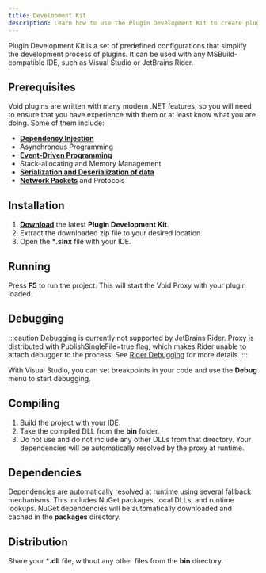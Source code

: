 ```yaml
---
title: Development Kit
description: Learn how to use the Plugin Development Kit to create plugins for Void.
---
```


Plugin Development Kit is a set of predefined configurations that simplify the development process of plugins.
It can be used with any MSBuild-compatible IDE, such as Visual Studio or JetBrains Rider.

## Prerequisites
Void plugins are written with many modern .NET features, so you will need to ensure that you have experience with them or at least know what you are doing.
Some of them include:
- [**Dependency Injection**](/docs/developing-plugins/services/creating-a-service/)
- Asynchronous Programming
- [**Event-Driven Programming**](/docs/developing-plugins/events/listening-to-events/)
- Stack-allocating and Memory Management
- [**Serialization and Deserialization of data**](/docs/developing-plugins/serializers/)
- [**Network Packets**](/docs/developing-plugins/network/packets/) and Protocols

## Installation
1) [**Download**](https://github.com/caunt/Void/releases/latest/download/plugin-devkit.zip) the latest **Plugin Development Kit**.
2) Extract the downloaded zip file to your desired location.
3) Open the ***.slnx** file with your IDE.

## Running
Press **F5** to run the project. This will start the Void Proxy with your plugin loaded.

## Debugging
:::caution
Debugging is currently not supported by JetBrains Rider.
Proxy is distributed with PublishSingleFile=true flag, which makes Rider unable to attach debugger to the process.
See [Rider Debugging](https://www.jetbrains.com/help/rider/Debugging_Code.html) for more details.
:::

With Visual Studio, you can set breakpoints in your code and use the **Debug** menu to start debugging.

## Compiling
1) Build the project with your IDE.
2) Take the compiled DLL from the **bin** folder.
3) Do not use and do not include any other DLLs from that directory.
Your dependencies will be automatically resolved by the proxy at runtime.

## Dependencies
Dependencies are automatically resolved at runtime using several fallback mechanisms.
This includes NuGet packages, local DLLs, and runtime lookups.
NuGet dependencies will be automatically downloaded and cached in the **packages** directory.

## Distribution
Share your ***.dll** file, without any other files from the **bin** directory.